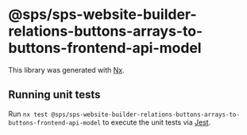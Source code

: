 # @sps/sps-website-builder-relations-buttons-arrays-to-buttons-frontend-api-model

This library was generated with [Nx](https://nx.dev).

## Running unit tests

Run `nx test @sps/sps-website-builder-relations-buttons-arrays-to-buttons-frontend-api-model` to execute the unit tests via [Jest](https://jestjs.io).
